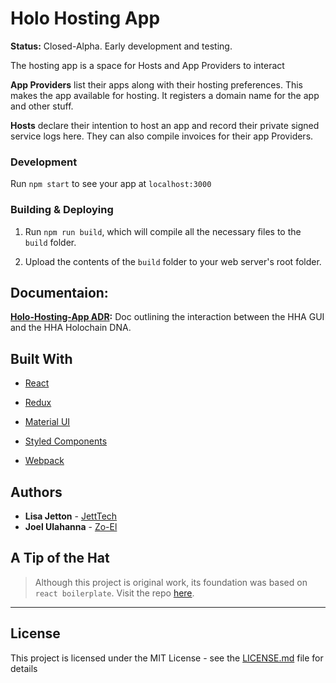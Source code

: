 # Holo Hosting App
**Status:** Closed-Alpha. Early development and testing.

The hosting app is a space for Hosts and App Providers to interact

**App Providers** list their apps along with their hosting preferences. This makes the app available for hosting. It registers a domain name for the app and other stuff.

**Hosts** declare their intention to host an app and record their private signed service logs here. They can also compile invoices for their app Providers.

### Development
Run `npm start` to see your app at `localhost:3000`

### Building & Deploying
1.  Run `npm run build`, which will compile all the necessary files to the
    `build` folder.

2.  Upload the contents of the `build` folder to your web server's root folder.

## Documentaion:
**[Holo-Hosting-App ADR]():** Doc outlining the interaction between the HHA GUI and the HHA Holochain DNA.

## Built With
* [React](https://reactjs.org/)
* [Redux](https://redux.js.org/)

* [Material UI](https://material-ui.com/)
* [Styled Components](https://www.styled-components.com/)

* [Webpack](https://webpack.js.org/)

<!-- * [Typescript](https://www.typescriptlang.org/) -->


## Authors
* **Lisa Jetton** - [JettTech](https://github.com/JettTech)
* **Joel Ulahanna** - [Zo-El](https://github.com/zo-el)


## A Tip of the Hat
>Although this project is original work, its foundation was based on `react boilerplate`.
> Visit the repo [here](https://github.com/react-boilerplate/react-boilerplate).

---
## License
This project is licensed under the MIT License - see the [LICENSE.md](LICENSE.md) file for details
